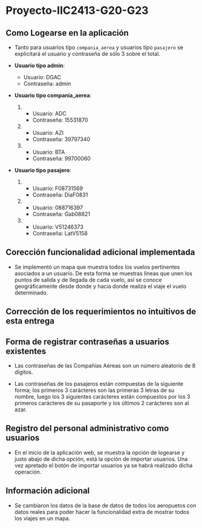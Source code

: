 # Proyecto-IIC2413-G20-G23

## Como Logearse en la aplicación
* Tanto para usuarios tipo ```compania_aerea``` y usuarios tipo ```pasajero``` se explicitará el usuario y contraseña de sólo 3 sobre el total.

* **Usuario tipo admin**:
    * Usuario: DGAC
    * Contraseña: admin
* **Usuario tipo compania_aerea**:
    1. * Usuario: ADC
       * Contraseña: 15531870
    2. * Usuario: AZI
       * Contraseña: 39797340
    3. * Usuario: BTA
       * Contraseña: 99700060
* **Usuario tipo pasajero**:
    1. * Usuario: F08731569
       * Contraseña: DiaF0831
    2. * Usuario: 088716397
       * Contraseña: Gab08821
    3. * Usuario: V51246373
       * Contraseña: LatV5158


## Corección funcionalidad adicional implementada
* Se implementó un mapa que muestra todos los vuelos pertinentes asociados a un usuario. 
De esta forma se muestras líneas que unen los puntos de salida y de llegada de cada vuelo, así se conoce geográficamente desde donde y hacia donde realiza el viaje el vuelo determinado.

## Corrección de los requerimientos no intuitivos de esta entrega

## Forma de registrar contraseñas a usuarios existentes
* Las contraseñas de las Compañías Aéreas son un número aleatorio de 8 digitos.

* Las contraseñas de los pasajeros están compuestas de la siguiente forma; los primeros 3 carácteres son las primeras 3 letras de su nombre, luego los 3 siguientes carácteres están compuestos por los 3 primeros carácteres de su pasaporte y los últimos 2 carácteres son al azar.

## Registro del personal administrativo como usuarios
* En el inicio de la aplicación web, se muestra la opción de logearse y justo abajo de dicha opción, está la opción de importar usuarios. Una vez apretado el botón de importar usuarios ya se habrá realizado dicha operación.

## Información adicional
* Se cambiaron los datos de la base de datos de todos los aeropuetos con datos reales para poder hacer la funcionalidad extra de mostrar todos los viajes en un mapa.

